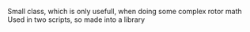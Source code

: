Small class, which is only usefull, when doing some complex rotor math
Used in two scripts, so made into a library